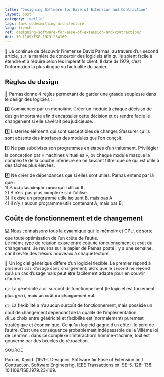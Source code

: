 ```yaml
---
title: "Designing Software for Ease of Extension and Contraction"
layout: post
category: 'veille'
tags: laws codesmithing architecture
lang: french
ref: designing-software-for-ease-of-extension-and-contraction/
doi: 10.1109/TSE.1979.234169
---
```


👴 Je continue de découvrir l’immense David Parnas, au travers d’un second article, sur la manière de concevoir des logiciels afin qu’ils soient facile à étendre et à réduire selon les impératifs client. Il date de 1979, c’est l’information la plus dingue vu l’actualité du papier.  

## Règles de design 

📜 Parnas donne 4 règles permettant de garder une grande souplesse dans le design des logiciels :  
  
1️⃣ Commencer par un monolithe. Créer un module à chaque décision de design importante afin d’encapsuler cette décision et de rendre facile le changement si elle s’avérait peu judicieuse.  
  
2️⃣ Lister les éléments qui sont susceptibles de changer. S’assurer qu’ils sont absents des interfaces des modules que l’on conçoit.  
  
3️⃣ Ne pas subdiviser son programmes en étapes d’un traitement. Privilégier la conception par « machines virtuelles », où chaque module masque la complexité de la couche inférieure en ne laissant filtrer que ce qui est utile à des tâches plus élevées.  
  
4️⃣ Ne créer de dépendances que si elles sont utiles. Parnas entend par là que :  
1\) A est plus simple parce qu’il utilise B.  
2\) B n’est pas plus complexe si A l’utilise.  
3\) Il existe un programme utile incluant B, mais pas A  
4\) Il n’y a aucun programme utile contenant A, mais pas B.  
  
## Coûts de fonctionnement et de changement

💻 Nous connaissons tous la dynamique qui lie mémoire et CPU, de sorte que toute optimisation de l’un coûte de l’autre.  
Le même type de relation existe entre coût de fonctionnement et coût du changement. Je reviens sur le papier de Parnas posté il y a une semaine, car il révèle des trésors nouveaux à chaque lecture.  
  
📏 Un logiciel générique diffère d’un logiciel flexible. Le premier répond à plusieurs cas d’usage sans changement, alors que le second ne répond qu’à un cas d’usage mais peut être facilement adapté pour en couvrir d’autres.  
  
👉 La généricité a un surcoût de fonctionnement (le logiciel est forcément plus gros), mais un coût de changement nul.  
  
👉 La flexibilité a n’a aucun surcoût de fonctionnement, mais possède un coût de changement dépendant de la qualité de l’implémentation.  
💰 Le choix entre généricité et flexibilité est (normalement) purement stratégique et économique. Ce qu’un logiciel gagne d’un côté il le perd de l’autre. C’est une conséquence probablement indépassable de la VIIIème loi de Lehman : dans ce complexe d’interactions homme-machine, tout est gouverné par des boucles de rétroaction.  

SOURCE  
  
Parnas, David. (1979). Designing Software for Ease of Extension and Contraction. Software Engineering, IEEE Transactions on. SE-5. 128- 138. 10.1109/TSE.1979.234169.